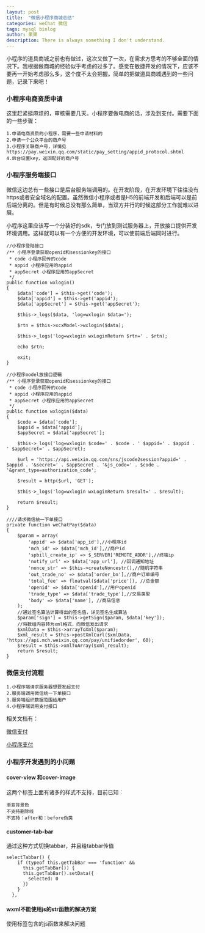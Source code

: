 ```yaml
---
layout: post
title:  "微信小程序商城总结"
categories: weChat 微信
tags: mysql binlog
author: 果果
description: There is always something I don't understand.
---
```

小程序的道具商城之前也有做过，这次又做了一次，在需求方思考的不够全面的情况下。我根据做商城的经验似乎考虑的过多了。感觉在敏捷开发的情况下，应该不要再一开始考虑那么多，这个度不太会把握。简单的把做道具商城遇到的一些问题，记录下来吧！

### 小程序电商资质申请

这里赶紧挺麻烦的，审核需要几天。小程序要做电商的话，涉及到支付。需要下面的一些步骤：

    1.申请电商资质的小程序，需要一些申请材料的
    2.申请一个公众平台的商户号
    3.小程序关联商户号，详情见https://pay.weixin.qq.com/static/pay_setting/appid_protocol.shtml
    4.后台设置key，返回配好的商户号

### 小程序服务端接口

微信这边总有一些接口是后台服务端调用的。在开发阶段，在开发环境下往往没有https或者安全域名的配置。虽然微信小程序或者是H5的前端开发和后端可以是前后端分离的。但是有时候总没有那么简单，当双方并行的时候这部分工作就难以进展。

小程序这里应该写一个分装好的sdk，专门放到测试服务器上，开放接口提供开发环境调用。这样就可以有一个方便的开发环境，可以使前端后端同时进行。

    //小程序登陆接口
    /** 小程序登录获取openid和sessionkey的接口
     * code 小程序回传的code
     * appid 小程序应用的appid
     * appSecret 小程序应用的appSecret
     */
    public function wxlogin()
    {
        $data['code'] = $this->get('code');
        $data['appid'] = $this->get('appid');
        $data['appSecret'] = $this->get('appSecret');

        $this->_logs($data, 'log=wxlogin $data=');

        $rtn = $this->xcxModel->wxlogin($data);

        $this->_logs('log=wxlogin wxLoginReturn $rtn=' . $rtn);

        echo $rtn;

        exit;
    }

    //小程序model放接口逻辑
    /** 小程序登录获取openid和sessionkey的接口
     * code 小程序回传的code
     * appid 小程序应用的appid
     * appSecret 小程序应用的appSecret
     */
    public function wxlogin($data)
    {
        $code = $data['code'];
        $appid = $data['appid'];
        $appSecret = $data['appSecret'];

        $this->_logs('log=wxlogin $code=' . $code . ' $appid=' . $appid . ' $appSecret=' . $appSecret);

        $url = 'https://api.weixin.qq.com/sns/jscode2session?appid=' . $appid . '&secret=' . $appSecret . '&js_code=' . $code . '&grant_type=authorization_code';

        $result = http($url, 'GET');

        $this->_logs('log=wxlogin wxLoginReturn $result=' . $result);

        return $result;
    }

    ////请求微信统一下单接口
    private function weChatPay($data)
    {
        $param = array(
            'appid' => $data['app_id'],//小程序id
            'mch_id' => $data['mch_id'],//商户id
            'spbill_create_ip' => $_SERVER['REMOTE_ADDR'],//终端ip
            'notify_url' => $data['app_url'], //回调通知地址
            'nonce_str' => $this->createNoncestr(),//随机字符串
            'out_trade_no' => $data['order_bn'],//商户订单编号
            'total_fee' => floatval($data['price']), //总金额
            'openid' => $data['openid'],//用户openid
            'trade_type' => $data['trade_type'],//交易类型
            'body' => $data['name'], //商品信息
        );
        //通过签名算法计算得出的签名值，详见签名生成算法
        $param['sign'] = $this->getSign($param, $data['key']);
        //将数组内容转为xml格式，向微信发出请求
        $xmlData = $this->arrayToXml($param);
        $xml_result = $this->postXmlCurl($xmlData, 'https://api.mch.weixin.qq.com/pay/unifiedorder', 60);
        $result = $this->xmlToArray($xml_result);
        return $result;
    }

### 微信支付流程

    1.小程序端请求服务器想要发起支付
    2.服务端调用微信统一下单接口
    3.服务端组织数据范围给用户
    4.小程序端调用支付接口

相关文档有：

[微信支付](https://pay.weixin.qq.com/wiki/doc/api/index.html)

[小程序支付](https://developers.weixin.qq.com/miniprogram/dev/api/open-api/payment/wx.requestPayment.html)

### 小程序开发遇到的小问题

#### cover-view 和cover-image

这两个标签上面有诸多的样式不支持，目前已知：

    渐变背景色
    不支持删除线
    不支持：after和：before伪类

#### customer-tab-bar

通过这种方式切换tabbar，并且给tabbar传值

    selectTabbar() {
        if (typeof this.getTabBar === 'function' &&
          this.getTabBar()) {
          this.getTabBar().setData({
            selected: 0
          })
        }
      },

#### wxml不能使用js的str函数的解决方案

使用<wxs><wxs>标签包含的js函数来解决问题